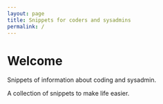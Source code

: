 ```yaml
---
layout: page
title: Snippets for coders and sysadmins
permalink: /
---
```


# Welcome

Snippets of information about coding and sysadmin.

A collection of snippets to make life easier.
